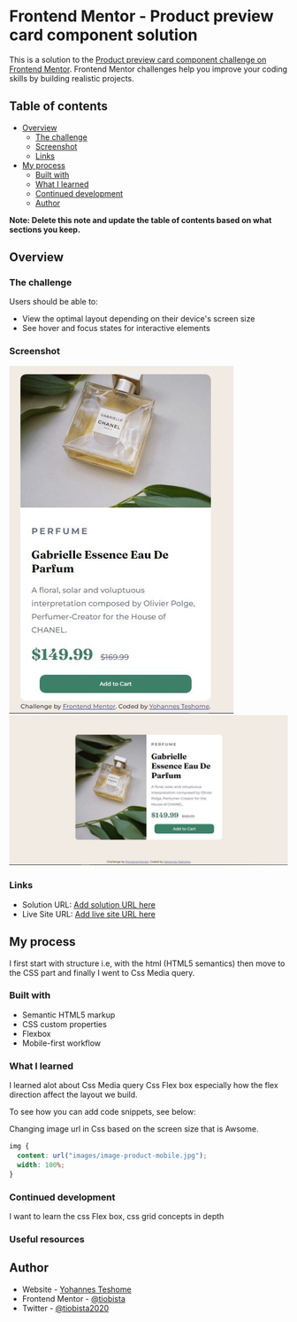 # Frontend Mentor - Product preview card component solution

This is a solution to the [Product preview card component challenge on Frontend Mentor](https://www.frontendmentor.io/challenges/product-preview-card-component-GO7UmttRfa). Frontend Mentor challenges help you improve your coding skills by building realistic projects.

## Table of contents

- [Overview](#overview)
  - [The challenge](#the-challenge)
  - [Screenshot](#screenshot)
  - [Links](#links)
- [My process](#my-process)
  - [Built with](#built-with)
  - [What I learned](#what-i-learned)
  - [Continued development](#continued-development)
  - [Author](#author)

**Note: Delete this note and update the table of contents based on what sections you keep.**

## Overview

### The challenge

Users should be able to:

- View the optimal layout depending on their device's screen size
- See hover and focus states for interactive elements

### Screenshot

![](Screen%20Shot/Mobile%20View.JPG)
![](Screen%20Shot/Desktop%20View.JPG)

### Links

- Solution URL: [Add solution URL here](https://your-solution-url.com)
- Live Site URL: [Add live site URL here](https://your-live-site-url.com)

## My process

I first start with structure i.e, with the html (HTML5 semantics) then move to the CSS part and finally I went to Css Media query.

### Built with

- Semantic HTML5 markup
- CSS custom properties
- Flexbox
- Mobile-first workflow

### What I learned

I learned alot about Css Media query Css Flex box especially how the flex direction affect the layout we build.

To see how you can add code snippets, see below:

Changing image url in Css based on the screen size that is Awsome.

```css
img {
  content: url("images/image-product-mobile.jpg");
  width: 100%;
}
```

### Continued development

I want to learn the css Flex box, css grid concepts in depth

### Useful resources

## Author

- Website - [Yohannes Teshome](https://www.your-site.com)
- Frontend Mentor - [@tiobista](https://www.frontendmentor.io/profile/tiobista)
- Twitter - [@tiobista2020](https://twitter.com/tiobista2020)
